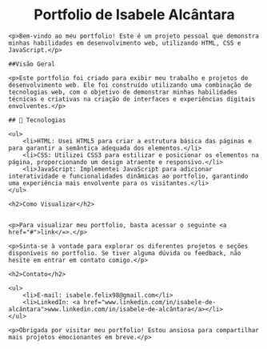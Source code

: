   <h1 align="center">Portfolio de Isabele Alcântara</h1>

    <p>Bem-vindo ao meu portfolio! Este é um projeto pessoal que demonstra minhas habilidades em desenvolvimento web, utilizando HTML, CSS e JavaScript.</p>

    ##Visão Geral

    <p>Este portfolio foi criado para exibir meu trabalho e projetos de desenvolvimento web. Ele foi construído utilizando uma combinação de tecnologias web, com o objetivo de demonstrar minhas habilidades técnicas e criativas na criação de interfaces e experiências digitais envolventes.</p>

    ## 🚀 Tecnologias

    <ul>
        <li>HTML: Usei HTML5 para criar a estrutura básica das páginas e para garantir a semântica adequada dos elementos.</li>
        <li>CSS: Utilizei CSS3 para estilizar e posicionar os elementos na página, proporcionando um design atraente e responsivo.</li>
        <li>JavaScript: Implementei JavaScript para adicionar interatividade e funcionalidades dinâmicas ao portfolio, garantindo uma experiência mais envolvente para os visitantes.</li>
    </ul>

    <h2>Como Visualizar</h2>


    <p>Para visualizar meu portfolio, basta acessar o seguinte <a href="#">link</=>.</p>

    <p>Sinta-se à vontade para explorar os diferentes projetos e seções disponíveis no portfolio. Se tiver alguma dúvida ou feedback, não hesite em entrar em contato comigo.</p>

    <h2>Contato</h2>

    <ul>
        <li>E-mail: isabele.felix98@gmail.com</li>
        <li>LinkedIn: <a href="www.linkedin.com/in/isabele-de-alcântara">www.linkedin.com/in/isabele-de-alcântara</a></li>
    </ul>

    <p>Obrigada por visitar meu portfolio! Estou ansiosa para compartilhar mais projetos emocionantes em breve.</p>
